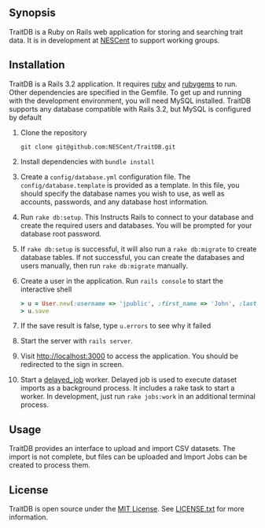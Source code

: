 ## Synopsis

TraitDB is a Ruby on Rails web application for storing and searching trait data.  It is in development at [NESCent](http://nescent.org) to support working groups.

## Installation

TraitDB is a Rails 3.2 application.  It requires [ruby](http://ruby-lang.org) and [rubygems](http://rubygems.org) to run.  Other dependencies are specified in the Gemfile.  To get up and running with the development environment, you will need MySQL installed.  TraitDB supports any database compatible with Rails 3.2, but MySQL is configured by default

1. Clone the repository

    ```
    git clone git@github.com:NESCent/TraitDB.git
    ```
    
2. Install dependencies with `bundle install`
3. Create a `config/database.yml` configuration file.  The `config/database.template` is provided as a template.  In this file, you should specify the database names you wish to use, as well as accounts, passwords, and any database host information.
4. Run `rake db:setup`.  This Instructs Rails to connect to your database and create the required users and databases.  You will be prompted for your database root password.
5. If `rake db:setup` is successful, it will also run a `rake db:migrate` to create database tables.  If not successful, you can create the databases and users manually, then run `rake db:migrate` manually.
6. Create a user in the application.  Run `rails console` to start the interactive shell

    ```ruby
    > u = User.new(:username => 'jpublic', :first_name => 'John', :last_name => 'Public', :email => 'jpublic@domain.com', :email_confirmation => 'jpublic@domain.com', :password => 'PasswordHere')
    > u.save
    ```

7. If the save result is false, type `u.errors` to see why it failed
8. Start the server with `rails server`.
9. Visit [http://localhost:3000](http://localhost:3000) to access the application.  You should be redirected to the sign in screen.
10. Start a [delayed_job](https://github.com/collectiveidea/delayed_job) worker.  Delayed job is used to execute dataset imports as a background process.  It includes a rake task to start a worker.  In development, just run `rake jobs:work` in an additional terminal process.

## Usage

TraitDB provides an interface to upload and import CSV datasets.  The import is not complete, but files can be uploaded and Import Jobs can be created to process them.

## License

TraitDB is open source under the [MIT License](http://opensource.org/licenses/MIT).  See [LICENSE.txt](LICENSE.txt) for more information.
